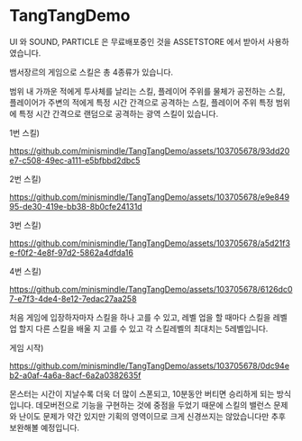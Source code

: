 # TangTangDemo
UI 와 SOUND, PARTICLE 은 무료배포중인 것을 ASSETSTORE 에서 받아서 사용하였습니다.

뱀서장르의 게임으로 스킬은 총 4종류가 있습니다.

범위 내 가까운 적에게 투사체를 날리는 스킬, 플레이어 주위를 물체가 공전하는 스킬, 플레이어가 주변의 적에게 특정 시간 간격으로 공격하는 스킬, 플레이어 주위 특정 범위에 특정 시간 간격으로 랜덤으로 공격하는 광역 스킬이 있습니다.

1번 스킬)


https://github.com/minismindle/TangTangDemo/assets/103705678/93dd20e7-c508-49ec-a111-e5bfbbd2dbc5


2번 스킬)


https://github.com/minismindle/TangTangDemo/assets/103705678/e9e84995-de30-419e-bb38-8b0cfe24131d


3번 스킬)


https://github.com/minismindle/TangTangDemo/assets/103705678/a5d21f3e-f0f2-4e8f-97d2-5862a4dfda16


4번 스킬)


https://github.com/minismindle/TangTangDemo/assets/103705678/6126dc07-e7f3-4de4-8e12-7edac27aa258


처음 게임에 입장하자마자 스킬을 하나 고를 수 있고, 레벨 업을 할 때마다 스킬을 레벨 업 할지 다른 스킬을 배울 지 고를 수 있고 각 스킬레벨의 최대치는 5레벨입니다.

게임 시작)


https://github.com/minismindle/TangTangDemo/assets/103705678/0dc94eb2-a0af-4a6a-8acf-6a2a0382635f


몬스터는 시간이 지날수록 더욱 더 많이 스폰되고, 10분동안 버티면 승리하게 되는 방식입니다.
데모버전으로 기능을 구현하는 것에 중점을 두었기 때문에 스킬의 밸런스 문제와 난이도 문제가 약간 있지만 기획의 영역이므로 크게 신경쓰지는 않았습니다만 추후 보완해볼 예정입니다.



